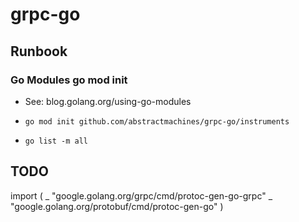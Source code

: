 # grpc-go

## Runbook

### Go Modules go mod init 
- See: blog.golang.org/using-go-modules

- `go mod init github.com/abstractmachines/grpc-go/instruments`
- `go list -m all`


## TODO 
import (
	_ "google.golang.org/grpc/cmd/protoc-gen-go-grpc"
	_ "google.golang.org/protobuf/cmd/protoc-gen-go"
)